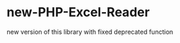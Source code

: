 new-PHP-Excel-Reader
====================

new version of this library with fixed deprecated function
